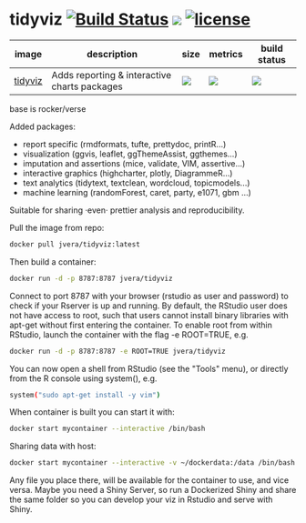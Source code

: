 # tidyviz [![Build Status](https://img.shields.io/badge/build-passed-brightgreen.svg)](https://img.shields.io/badge/build-passed-brightgreen.svg) [![](https://images.microbadger.com/badges/version/jvera/tidyviz.svg)](https://microbadger.com/images/jvera/tidyviz "Get your own version badge on microbadger.com")  [![license](https://img.shields.io/badge/license-GPLv2-blue.svg)](https://opensource.org/licenses/GPL-2.0)


image            | description                               | size   | metrics | build status 
---------------- | ----------------------------------------- | ------ | ------- | --------------
[tidyviz](https://hub.docker.com/r/jvera/tidyviz)            |  Adds reporting & interactive charts packages   |[![](https://images.microbadger.com/badges/image/jvera/tidyviz.svg)](https://microbadger.com/images/jvera/tidyviz "Get your own image badge on microbadger.com")| [![](https://img.shields.io/docker/pulls/jvera/tidyviz.svg)](https://hub.docker.com/r/jvera/tidyviz) | [![](https://img.shields.io/docker/automated/jvera/tidyviz.svg)](https://hub.docker.com/r/jvera/tidyviz/builds)

base is rocker/verse 

Added packages:

- report specific (rmdformats, tufte, prettydoc, printR...)
- visualization (ggvis, leaflet, ggThemeAssist, ggthemes...)
- imputation and assertions (mice, validate, VIM, assertive...)
- interactive graphics (highcharter, plotly, DiagrammeR...)
- text analytics (tidytext, textclean, wordcloud, topicmodels...)
- machine learning (randomForest, caret, party, e1071, gbm ...)


Suitable for sharing ·even· prettier analysis and reproducibility.


Pull the image from repo:

```bash
docker pull jvera/tidyviz:latest
```
Then build a container:

```bash
docker run -d -p 8787:8787 jvera/tidyviz
```

Connect to port 8787 with your browser (rstudio as user and password) to check if your Rserver is up and running.
By default, the RStudio user does not have access to root, such that users cannot install binary libraries with apt-get without first entering the container. To enable root from within RStudio, launch the container with the flag -e ROOT=TRUE, e.g.

```bash
docker run -d -p 8787:8787 -e ROOT=TRUE jvera/tidyviz
```
You can now open a shell from RStudio (see the "Tools" menu), or directly from the R console using system(), e.g.

```bash
system("sudo apt-get install -y vim")
```

When container is built you can start it with:

```bash
docker start mycontainer --interactive /bin/bash
```

Sharing data with host:

```bash
docker start mycontainer --interactive -v ~/dockerdata:/data /bin/bash
```

Any file you place there, will be available for the container to use, and vice versa. Maybe you need a Shiny Server, so run a Dockerized Shiny and share the same folder so you can develop your viz in Rstudio and serve with Shiny.

